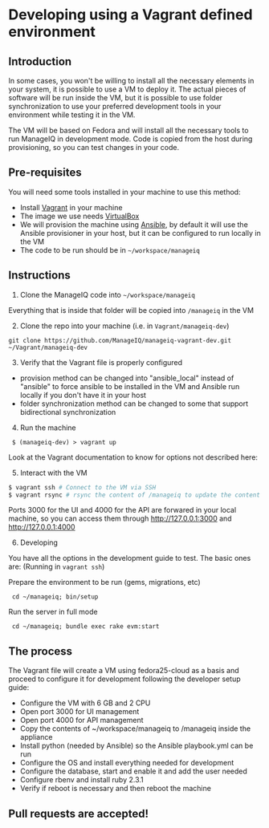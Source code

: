 # Developing using a Vagrant defined environment

## Introduction

In some cases, you won't be willing to install all the necessary elements in your system, it is possible to use a VM to deploy it.
The actual pieces of software will be run inside the VM, but it is possible to use folder synchronization to use your preferred development tools in your environment while testing it in the VM.

The VM will be based on Fedora and will install all the necessary tools to run ManageIQ in development mode.
Code is copied from the host during provisioning, so you can test changes in your code.

## Pre-requisites

You will need some tools installed in your machine to use this method:

- Install [Vagrant](http://vagrantup.com/) in your machine
- The image we use needs [VirtualBox](https://www.virtualbox.org/)
- We will provision the machine using [Ansible](https://www.ansible.com/), by default it will use the Ansible provisioner in your host, but it can be configured to run locally in the VM
- The code to be run should be in `~/workspace/manageiq`

## Instructions

 1. Clone the ManageIQ code into `~/workspace/manageiq`

 Everything that is inside that folder will be copied into `/manageiq` in the VM

 2. Clone the repo into your machine (i.e. in `Vagrant/manageiq-dev`)

 `git clone https://github.com/ManageIQ/manageiq-vagrant-dev.git ~/Vagrant/manageiq-dev`

 3. Verify that the Vagrant file is properly configured

  - provision method can be changed into "ansible_local" instead of "ansible" to force ansible to be installed in the VM and Ansible run locally if you don't have it in your host
  - folder synchronization method can be changed to some that support bidirectional synchronization

 4. Run the machine

 ` $ (manageiq-dev) > vagrant up`

 Look at the Vagrant documentation to know for options not described here:

 5. Interact with the VM

  ``` bash
  $ vagrant ssh # Connect to the VM via SSH
  $ vagrant rsync # rsync the content of /manageiq to update the content
  ```

  Ports 3000 for the UI and 4000 for the API are forwared in your local machine, so you can access them through http://127.0.0.1:3000 and http://127.0.0.1:4000

 6. Developing

  You have all the options in the development guide to test. The basic ones are: (Running in `vagrant ssh`)

  Prepare the environment to be run (gems, migrations, etc)

  ` cd ~/manageiq; bin/setup`

  Run the server in full mode

  ` cd ~/manageiq; bundle exec rake evm:start`


## The process

The Vagrant file will create a VM using fedora25-cloud as a basis and proceed to configure it for development following the developer setup guide:

- Configure the VM with 6 GB and 2 CPU
- Open port 3000 for UI management
- Open port 4000 for API management
- Copy the contents of ~/workspace/manageiq to /manageiq inside the appliance
- Install python (needed by Ansible) so the Ansible playbook.yml can be run
- Configure the OS and install everything needed for development
- Configure the database, start and enable it and add the user needed
- Configure rbenv and install ruby 2.3.1
- Verify if reboot is necessary and then reboot the machine


## Pull requests are accepted!
